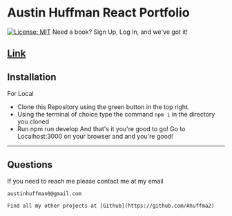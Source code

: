 # Austin Huffman React Portfolio
  [![License: MIT](https://img.shields.io/badge/License-MIT-yellow.svg)](https://opensource.org/licenses/MIT)
   Need a book? Sign Up, Log In, and we've got it! 
   
 [Link](https://sleepy-thicket-41183.herokuapp.com/)
  --------
  ## Installation 
  
  For Local 
  
  * Clone this Repository using the green button in the top right. 
  * Using the terminal of choice type the command ```npm i``` in the directory you cloned 
  * Run npm run develop
  And that's it you're good to go! Go to Localhost:3000 on your browser and and you're good! 
  
  --------

   
  ## Questions 
  
   If you need to reach me please contact me at my email 

    austinhuffman0@gmail.com

    Find all my other projects at [Github](https://github.com/Ahuffma2)


